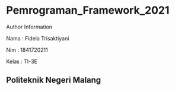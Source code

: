 # Pemrograman_Framework_2021
Author Information

Nama  : Fidela Trisaktiyani

Nim   : 1841720211

Kelas : TI-3E

## Politeknik Negeri Malang
